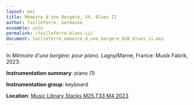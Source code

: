 ```yaml
---
layout: mei
title: Mémoire d'une Bergère, XX. Blues II 
author: Tailleferre, Germaine
ensemble: solo
permalink: /tailleferre-blues-ii/ 
document: tailleferre_memoire_d_une_bergere_020_blues_ii.mei
---
```


In *Mémoire d'une bergère: pour piano.* Lagny/Marne, France: Musik Fabrik, 2023.

**Instrumentation summary**: piano (1) 

**Instrumentation group**: keyboard

**Location**: <a href="https://tufts.primo.exlibrisgroup.com/permalink/01TUN_INST/1kc9gia/alma991019011678403851" target="_blank">Music Library Stacks M25.T33 M4 2023</a>